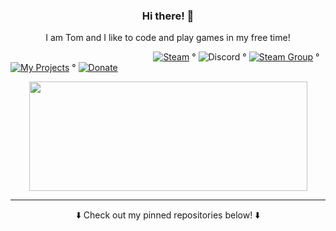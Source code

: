 <h3 align="center">Hi there! 👋</h3>  

<p align="center">I am Tom and I like to code and play games in my free time!</p>   

&nbsp;&nbsp;&nbsp;&nbsp;&nbsp;&nbsp;&nbsp;&nbsp;&nbsp;&nbsp;&nbsp;&nbsp;&nbsp;&nbsp;&nbsp;&nbsp;&nbsp;&nbsp;&nbsp;&nbsp;&nbsp;&nbsp;&nbsp;&nbsp;&nbsp;&nbsp;&nbsp;&nbsp;&nbsp;&nbsp;&nbsp;&nbsp;&nbsp;&nbsp;&nbsp;&nbsp;&nbsp;&nbsp;&nbsp;&nbsp;&nbsp;&nbsp;&nbsp;&nbsp;&nbsp;&nbsp;&nbsp;&nbsp;&nbsp;&nbsp;&nbsp;&nbsp;&nbsp;&nbsp;&nbsp;&nbsp;&nbsp;
[![Steam](https://img.shields.io/badge/Steam-blue)](https://steamcommunity.com/id/3urobeat) °
![Discord](https://img.shields.io/badge/-3urobeat%230975-blueviolet) °
[![Steam Group](https://img.shields.io/badge/Steam%20Group-green)](https://steamcommunity.com/groups/3urobeatGroup) °
[![My Projects](https://img.shields.io/badge/My%20Projects-blueviolet)](https://github.com/users/HerrEurobeat/projects/1) °
[![Donate](https://img.shields.io/badge/PayPal-blue)](https://paypal.me/3urobeat)

<p align="center">
  <img width="445" height="175" src="https://github-readme-stats.vercel.app/api?username=herreurobeat&show_icons=true&title_color=fff&icon_color=79ff97&text_color=9f9f9f&bg_color=151515"> 
</p>
  
---
<p align="center">⬇️ Check out my pinned repositories below! ⬇️</p>
